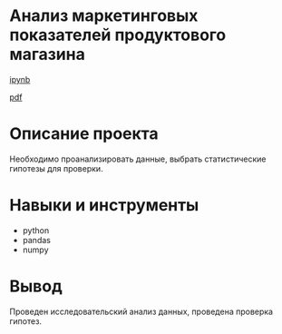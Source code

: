 # Анализ маркетинговых показателей продуктового магазина #
[ipynb](https://github.com/zagirovaaa/Portfolio/blob/main/Анализ%20маркетинговых%20показателей/marketing.ipynb)

[pdf](https://github.com/zagirovaaa/Portfolio/blob/main/Анализ%20маркетинговых%20показателей/marketing.pdf)

# Описание проекта #
Необходимо проанализировать данные, выбрать статистические гипотезы для проверки.

# Навыки и инструменты #
- python
- pandas
- numpy

# Вывод #
Проведен исследовательский анализ данных, проведена проверка гипотез.
